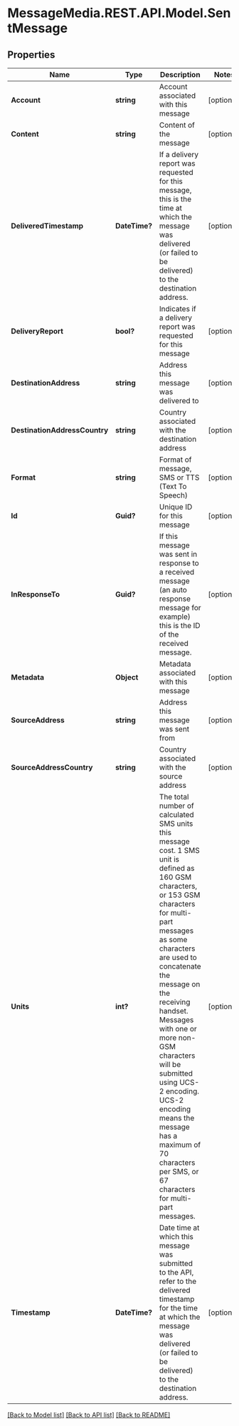 # MessageMedia.REST.API.Model.SentMessage
## Properties

Name | Type | Description | Notes
------------ | ------------- | ------------- | -------------
**Account** | **string** | Account associated with this message | [optional] 
**Content** | **string** | Content of the message | [optional] 
**DeliveredTimestamp** | **DateTime?** | If a delivery report was requested for this message, this is the time at which the message was delivered (or failed to be delivered) to the destination address. | [optional] 
**DeliveryReport** | **bool?** | Indicates if a delivery report was requested for this message | [optional] 
**DestinationAddress** | **string** | Address this message was delivered to | [optional] 
**DestinationAddressCountry** | **string** | Country associated with the destination address | [optional] 
**Format** | **string** | Format of message, SMS or TTS (Text To Speech) | [optional] 
**Id** | **Guid?** | Unique ID for this message | [optional] 
**InResponseTo** | **Guid?** | If this message was sent in response to a received message (an auto response message for example) this is the ID of the received message. | [optional] 
**Metadata** | **Object** | Metadata associated with this message | [optional] 
**SourceAddress** | **string** | Address this message was sent from | [optional] 
**SourceAddressCountry** | **string** | Country associated with the source address | [optional] 
**Units** | **int?** | The total number of calculated SMS units this message cost. 1 SMS unit is defined as 160 GSM characters, or 153 GSM characters for multi-part messages as some characters are used to concatenate the message on the receiving handset. Messages with one or more non-GSM characters will be submitted using UCS-2 encoding. UCS-2 encoding means the message has a maximum of 70 characters per SMS, or 67 characters for multi-part messages. | [optional] 
**Timestamp** | **DateTime?** | Date time at which this message was submitted to the API, refer to the delivered timestamp for the time at which the message was delivered (or failed to be delivered) to the destination address. | [optional] 

[[Back to Model list]](../README.md#documentation-for-models) [[Back to API list]](../README.md#documentation-for-api-endpoints) [[Back to README]](../README.md)

